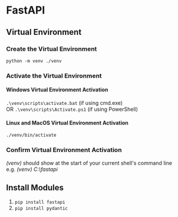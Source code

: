 # FastAPI

## Virtual Environment

### Create the Virtual Environment

`python -m venv ./venv`

### Activate the Virtual Environment

#### Windows Virtual Environment Activation

`.\venv\scripts\activate.bat` (if using cmd.exe)  
OR `.\venv\scripts\Activate.ps1` (if using PowerShell)

#### Linux and MacOS Virtual Environment Activation

`./venv/bin/activate`

### Confirm Virtual Environment Activation

*(venv)* should show at the start of your current shell's command line  
e.g. *(venv) C:\fastapi*

## Install Modules

1. `pip install fastapi`  
2. `pip install pydantic`

